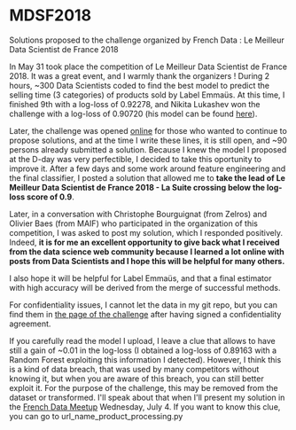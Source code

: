 # MDSF2018
Solutions proposed to the challenge organized by French Data : Le Meilleur Data Scientist de France 2018

In May 31 took place the competition of Le Meilleur Data Scientist de France 2018. It was a great event, and I warmly thank the organizers ! 
During 2 hours, ~300 Data Scientists coded to  find the best model to predict the selling time (3 categories) of products sold by Label Emmaüs. At this time, I finished 9th with a log-loss of 0.92278, and Nikita Lukashev won the challenge with a log-loss of 0.90720 (his model can be found [here](https://github.com/NikitaLukashev/MDF-2018/blob/master/model.ipynb)).

Later, the challenge was opened [online](https://qscore.meilleurdatascientistdefrance.com/competitions/32153fb0-4a40-4579-bb7c-c61cdd8ee9a9/) for those who wanted to continue to propose solutions, and at the time I write these lines, it is still open, and ~90 persons already submitted a solution.
Because I knew the model I proposed at the D-day was very perfectible, I decided to take this oportunity to improve it. After a few days and some work around feature engineering and the final classifier, I posted a solution that allowed me to **take the lead of Le Meilleur Data Scientist de France 2018 - La Suite crossing below the log-loss score of 0.9**. 

Later, in a conversation with Christophe Bourguignat (from Zelros) and Olivier Baes (from MAIF) who participated in the organization of this competition, I was asked to post my solution, which I responded positively. Indeed, **it is for me an excellent opportunity to give back what I received from the data science web community because I learned a lot online with posts from Data Scientists and I hope this will be helpful for many others.**

I also hope it will be helpful for Label Emmaüs, and that a final estimator with high accuracy will be derived from the merge of successful methods.

For confidentiality issues, I cannot let the data in my git repo, but you can find them in [the page of the challenge](https://qscore.meilleurdatascientistdefrance.com/competitions/32153fb0-4a40-4579-bb7c-c61cdd8ee9a9/) after having signed a confidentiality agreement.

If you carefully read the model I upload, I leave a clue that allows to have still a gain of ~0.01 in the log-loss (I obtained a log-loss of 0.89163 with a Random Forest exploiting this information I detected). However, I think this is a kind of data breach, that was used by many competitors without knowing it, but when you are aware of this breach, you can still better exploit it. For the purpose of the challenge, this may be removed from the dataset or transformed.
I'll speak about that when I'll present my solution in the [French Data Meetup](https://www.meetup.com/fr-FR/FrenchData/events/252115416/) Wednesday, July 4.
If you want to know this clue, you can go to url_name_product_processing.py
